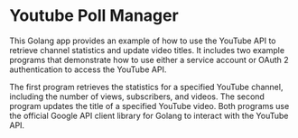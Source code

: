 # Youtube Poll Manager

This Golang app provides an example of how to use the YouTube API to retrieve channel statistics and update video titles. It includes two example programs that demonstrate how to use either a service account or OAuth 2 authentication to access the YouTube API.

The first program retrieves the statistics for a specified YouTube channel, including the number of views, subscribers, and videos. The second program updates the title of a specified YouTube video. Both programs use the official Google API client library for Golang to interact with the YouTube API.
